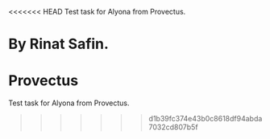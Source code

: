 <<<<<<< HEAD
Test task for Alyona from Provectus.

By Rinat Safin.
=======
# Provectus
Test task for Alyona from Provectus.
>>>>>>> d1b39fc374e43b0c8618df94abda7032cd807b5f
